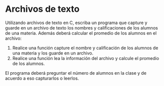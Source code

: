# Archivos de texto

Utilizando archivos de texto en C, escriba un programa que capture y guarde en un archivo de texto
los nombres y calificaciones de los alumnos de una materia.  Además deberá calcular el promedio de 
los alumnos en el archivo:

1.  Realice una función capture el nombre y calificación de los alumnos de una materia y los guarde en un archivo.
2.  Realice una función lea la información del archivo y calcule el promedio de los alumnos.

El programa deberá preguntar el número de alumnos en la clase y de acuerdo a eso capturarlos o leerlos.


